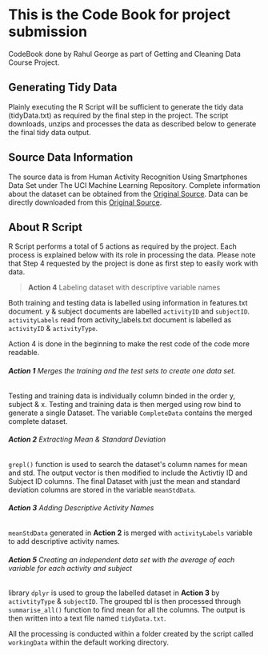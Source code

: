 # This is the Code Book for project submission
CodeBook done by Rahul George as part of Getting and Cleaning Data Course Project.

## Generating Tidy Data 
Plainly executing the R Script will be sufficient to generate the tidy data (tidyData.txt) as required by the final step in the project. The script downloads, unzips and processes the data as described below to generate the final tidy data output.

## Source Data Information
The source data is from Human Activity Recognition Using Smartphones Data Set under The UCI Machine Learning Repository. Complete information about the dataset can be obtained from the [Original Source](http://archive.ics.uci.edu/ml/datasets/Human+Activity+Recognition+Using+Smartphones). Data can be directly downloaded from this [Original Source](https://d396qusza40orc.cloudfront.net/getdata%2Fprojectfiles%2FUCI%20HAR%20Dataset.zip).

## About R Script
R Script performs a total of 5 actions as required by the project. Each process is explained below with its role in processing the data. Please note that Step 4 requested by the project is done as first step to easily work with data.

> **Action 4** Labeling dataset with descriptive variable names

Both training and testing data is labelled using information in features.txt document. y & subject documents are labelled `activityID` and `subjectID`. `activityLabels` read from activity_labels.txt document is labelled as `activityID` & `activityType`. 

Action 4 is done in the beginning to make the rest code of the code more readable.

###### **Action 1** Merges the training and the test sets to create one data set.
Testing and training data is individually column binded in the order y, subject & x. Testing and training data is then merged using row bind to generate a single Dataset. The variable `CompleteData` contains the merged complete dataset.

###### **Action 2** Extracting Mean & Standard Deviation
`grepl()` function is used to search the dataset's column names for mean and std. The output vector is then modified to include the Activtiy ID and Subject ID columns. The final Dataset with just the mean and standard deviation columns are stored in the variable `meanStdData`.

###### **Action 3** Adding Descriptive Activity Names
`meanStdData` generated in **Action 2** is merged with `activityLabels` variable to add descriptive activity names.

###### **Action 5** Creating an independent data set with the average of each variable for each activity and subject
library `dplyr` is used to group the labelled dataset in **Action 3** by `activtityType` & `subjectID`. The grouped tbl is then processed through `summarise_all()` function to find mean for all the columns. The output is then written into a text file named `tidyData.txt`.

All the processing is conducted within a folder created by the script called `workingData` within the default working directory.
